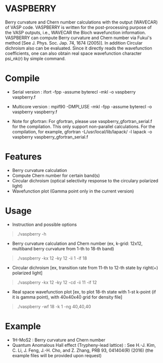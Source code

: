 # VASPBERRY
Berry curvature and Chern number calculations with the output (WAVECAR) of VASP code.
VASPBERRY is written for the post-processing purpose of the VASP outputs, i.e., WAVECAR the Bloch wavefunction information. VASPBERRY can compute Berry curvature and Chern number via Fukui's method [See J. Phys. Soc. Jap. 74, 1674 (2005)]. In addition Circular dichroism also can be evaluated. Since it directly reads the wavefunction coefficients, one can also obtain real space wavefunction character psi_nk(r) by simple command.

# Compile
* Serial version : 
ifort -fpp -assume byterecl -mkl -o vaspberry vaspberry.f
* Multicore version : 
mpif90 -DMPI_USE -mkl -fpp -assume byterecl -o vaspberry vaspberry.f

* Note for gfortran:
For gfortran, please use vaspberry_gfortran_serial.f for the compilation. This only support non-parallel calculations.
For the compilation, for example,
gfortran -L/usr/local/lib/lapack/ -l lapack -o vaspberry vaspberry_gfortran_serial.f

# Features
* Berry curvature calculation
* Compute Chern number for certain band(s)
* Circular dichroism (optical selectivity response to the circulary polarized light)
* Wavefunction plot (Gamma point only in the current version)

# Usage
* Instruction and possible options
> ./vaspberry -h
* Berry curvature calculation and Chern number (ex, k-grid: 12x12, multiband berry curvature from 1-th to 18-th band)
> ./vaspberry -kx 12 -ky 12 -ii 1 -if 18
* Circular dichroism [ex, transition rate from 11-th to 12-th state by right(+) polarized light]
> ./vaspberry -kx 12 -ky 12 -cd -ii 11 -if 12
* Real space wavefunction plot [ex, to plot 18-th state with 1-st k-point (if it is gamma point), with 40x40x40 grid for density file]
> ./vaspberry -wf 18 -k 1 -ng 40,40,40


# Example
* 1H-MoS2 : Berry curvature and Chern number
* Quantum Anomalous Hall effect (Trypheny-lead lattice) : See H.-J. Kim, C. Li, J. Feng, J.-H. Cho, and Z. Zhang, PRB 93, 041404(R) (2016) (the example files will be provided upon request)
